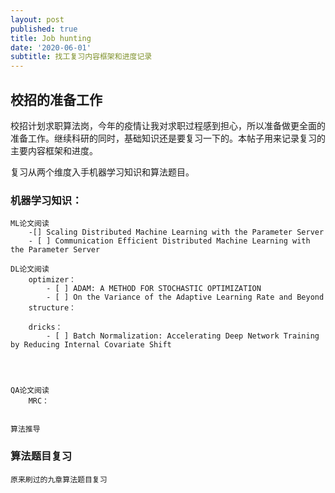 ```yaml
---
layout: post
published: true
title: Job hunting
date: '2020-06-01'
subtitle: 找工复习内容框架和进度记录
---
```

## 校招的准备工作

校招计划求职算法岗，今年的疫情让我对求职过程感到担心，所以准备做更全面的准备工作。继续科研的同时，基础知识还是要复习一下的。本帖子用来记录复习的主要内容框架和进度。

复习从两个维度入手机器学习知识和算法题目。

### 机器学习知识：
	ML论文阅读
    	-[] Scaling Distributed Machine Learning with the Parameter Server 
        - [ ] Communication Efficient Distributed Machine Learning with the Parameter Server
       	
    DL论文阅读      
        optimizer： 
        	- [ ] ADAM: A METHOD FOR STOCHASTIC OPTIMIZATION
            - [ ] On the Variance of the Adaptive Learning Rate and Beyond
        structure：
        	
        dricks：
        	- [ ] Batch Normalization: Accelerating Deep Network Training by Reducing Internal Covariate Shift
            

        
    
    QA论文阅读
    	MRC：
        
    
    算法推导
  
### 算法题目复习
	
    原来刷过的九章算法题目复习
    	
    
